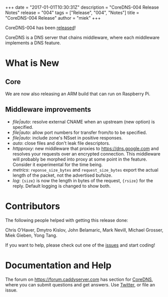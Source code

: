 +++
date = "2017-01-01T10:30:31Z"
description = "CoreDNS-004 Release Notes"
release = "004"
tags = ["Release", "004", "Notes"]
title = "CoreDNS-004 Release"
author = "miek"
+++

CoreDNS-004 has been [released](https://github.com/coredns/coredns/releases/tag/v004)!

CoreDNS is a DNS server that chains middleware, where each middleware implements a DNS feature.

# What is New

## Core

We are now also releasing an ARM build that can run on Raspberry Pi.

## Middleware improvements

* *file|auto*: resolve external CNAME when an upstream (new option) is specified.
* *file|auto*: allow port numbers for transfer from/to to be specified.
* *file|auto*: include zone's NSset in positive responses.
* *auto*: close files and don't leak file descriptors.
* *httpproxy*: new middleware that proxies to <https://dns.google.com> and resolves your requests over an encrypted connection. This middleware will probably be morphed into proxy at some point in the feature. Consider it experimental for the time being.
* *metrics*: `reponse_size_bytes` and `request_size_bytes` export the actual length of the packet, not the advertised bufsize.
* *log*: `{size}` is now the length in bytes of the request, `{rsize}` for the reply. Default logging is changed to show both.

# Contributors

The following people helped with getting this release done:

Chris O'Haver,
Dmytro Kislov,
John Belamaric,
Mark Nevill,
Michael Grosser,
Miek Gieben,
Yong Tang.

If you want to help, please check out one of the [issues](https://github.com/coredns/coredns/issues/)
and start coding!

# Documentation and Help

The forum on <https://forum.caddyserver.com> has section for
[CoreDNS](https://forum.caddyserver.com/c/coredns), where you can submit questions and get answers.
Use [Twitter](https://twitter.com/corednsio), or file an issue.
